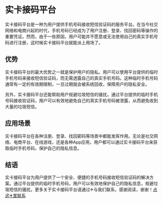 # 实卡接码平台

实卡接码平台是一种为用户提供手机号码接收短信验证码的服务平台。在当今社交网络和电商兴起的时代，手机号码已经成为了用户注册、登录、找回密码等操作的重要凭证。然而，由于一些原因，用户可能并不愿意或无法使用自己的真实手机号码进行注册，这时候实卡接码平台就能派上用场了。

## 优势

实卡接码平台的最大优势之一就是保护用户的隐私。用户可以使用平台提供的临时手机号码来接收短信验证码，而无需透露自己的真实手机号码。这种临时手机号码通常有一定的有效期限制，一旦过期就会被系统回收，保障用户的隐私安全。

另外，实卡接码平台还能帮助用户规避垃圾短信的骚扰。通过平台提供的临时手机号码接收验证码，用户可以有效地避免自己的真实手机号码被泄露，从而避免收到大量的垃圾短信。

## 应用场景

实卡接码平台在各种注册、登录、找回密码等场景中都能发挥作用。无论是社交网络、电商平台、在线游戏，还是各种App应用，用户都可以通过实卡接码平台来获取临时手机号码，保护自己的隐私信息。

## 结语

实卡接码平台为用户提供了一个安全、便捷的手机号码接收短信验证码的解决方案。通过平台提供的临时手机号码，用户可以有效地保护自己的隐私信息，规避垃圾短信的骚扰。更多关于实卡接码平台请通过✈与我们联系，感谢阅读，谢谢！[点这✈里联系](https://w.k02.cc)